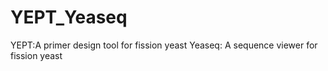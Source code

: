 # YEPT_Yeaseq
YEPT:A primer design tool for fission yeast
Yeaseq: A sequence viewer for fission yeast
